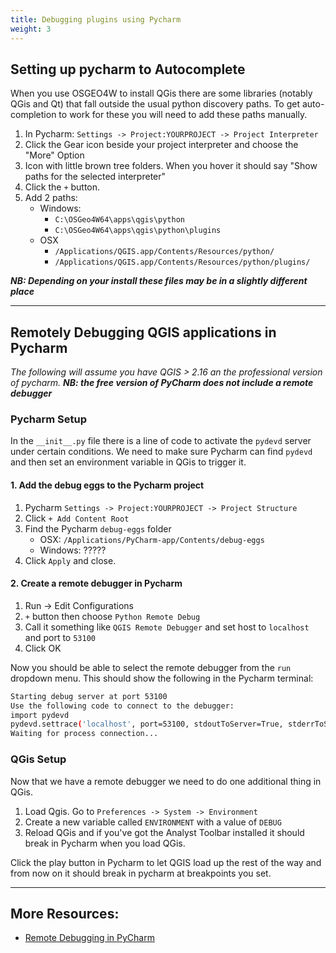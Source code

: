```yaml
---
title: Debugging plugins using Pycharm
weight: 3
---
```


## Setting up pycharm to Autocomplete

When you use OSGEO4W to install QGis there are some libraries (notably QGis and Qt) that fall outside the usual python discovery paths. To get auto-completion to work for these you will need to add these paths manually.

1. In Pycharm: `Settings -> Project:YOURPROJECT -> Project Interpreter`
2. Click the Gear icon beside your project interpreter and choose the "More" Option 
3. Icon with little brown tree folders. When you hover it should say "Show paths for the selected interpreter"
4. Click the `+` button. 
5. Add 2 paths:
    * Windows: 
        * `C:\OSGeo4W64\apps\qgis\python`
        * `C:\OSGeo4W64\apps\qgis\python\plugins`
    * OSX
        * `/Applications/QGIS.app/Contents/Resources/python/`
        * `/Applications/QGIS.app/Contents/Resources/python/plugins/`

***NB: Depending on your install these files may be in a slightly different place***

-----------------

## Remotely Debugging QGIS applications in Pycharm

*The following will assume you have QGIS > 2.16 an the professional version of pycharm.* ***NB: the free version of PyCharm does not include a remote debugger***

### Pycharm Setup

In the `__init__.py` file there is a line of code to activate the `pydevd` server under certain conditions. We need to make sure Pycharm can find `pydevd` and then set an environment variable in QGis to trigger it.

#### 1. Add the debug eggs to the Pycharm project 

1. Pycharm `Settings -> Project:YOURPROJECT -> Project Structure`
2. Click `+ Add Content Root`
3. Find the Pycharm `debug-eggs` folder
    * OSX: `/Applications/PyCharm-app/Contents/debug-eggs`
    * Windows: ?????
4. Click `Apply` and close. 

#### 2. Create a remote debugger in Pycharm

1. Run -> Edit Configurations
2. `+` button then choose `Python Remote Debug`
3. Call it something like `QGIS Remote Debugger` and set host to `localhost` and port to `53100`
4. Click OK

Now you should be able to select the remote debugger from the `run` dropdown menu. This should show the following in the Pycharm terminal:

``` bash
Starting debug server at port 53100
Use the following code to connect to the debugger:
import pydevd
pydevd.settrace('localhost', port=53100, stdoutToServer=True, stderrToServer=True)
Waiting for process connection...
```

### QGis Setup

Now that we have a remote debugger we need to do one additional thing in QGis.

1. Load Qgis. Go to `Preferences -> System -> Environment`
2. Create a new variable called `ENVIRONMENT` with a value of `DEBUG`
3. Reload QGis and if you've got the Analyst Toolbar installed it should break in Pycharm when you load QGis. 

Click the play button in Pycharm to let QGIS load up the rest of the way and from now on it should break in pycharm at breakpoints you set.

---------------------

## More Resources:

* [Remote Debugging in PyCharm](https://www.jetbrains.com/help/pycharm/2016.1/remote-debugging.html)